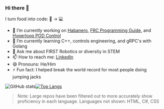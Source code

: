 ### Hi there 👋

I turn food into code: 🍔 -> 💻

- 🔭 I’m currently working on [Habanero](https://github.com/RafaelPiloto10/Habanero), [FRC Programming Guide](https://github.com/Emory-Robotics/FRC-Programming-Guide), and [Hyperloop POD Control](https://github.com/HyperJackets/buzz-22)
- 🌱 I’m currently learning C++, controls engineering, and gRPC's with Golang
- 💬 Ask me about FIRST Robotics or diversity in STEM
- 📫 How to reach me: [LinkedIn](https://www.linkedin.com/in/rafaelpiloto10/)
- 😄 Pronouns: He/Him
- ⚡ Fun fact: I helped break the world record for most people doing jumping jacks

![GitHub stats](https://github-readme-stats.vercel.app/api?username=RafaelPiloto10&show_icons=true&hide_border=true&theme=tokyonight)[![Top Langs](https://github-readme-stats.vercel.app/api/top-langs/?username=RafaelPiloto10&hide=jupyter%20notebook,c%23,html,css,scss,less,shaderlab,hlsl,vim%20script,shell,starlark,batchfile&show_icons=true&hide_border=true&theme=tokyonight&layout=compact&exclude_repo=DigitalEaglesScoutingApp,SeniorStaffSelect,PatientZero0,ImageToCircle,GameOfLifeTelegramBot,Cook-for-Me,Spotify-Mood-Recommender,A.P.O.L.L.O,Twitter-Clone)](https://github.com/RafaelPiloto10/github-readme-stats)

> Note: Large repos have been filtered out to more accurately show proficiency in each language. Languages not shown: HTML, C#, CSS
